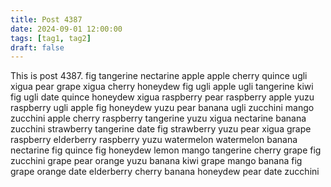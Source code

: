 ```yaml
---
title: Post 4387
date: 2024-09-01 12:00:00
tags: [tag1, tag2]
draft: false
---
```

This is post 4387.
fig
tangerine
nectarine
apple
apple
cherry
quince
ugli
xigua
pear
grape
xigua
cherry
honeydew
fig
ugli
apple
ugli
tangerine
kiwi
fig
ugli
date
quince
honeydew
xigua
raspberry
pear
raspberry
apple
yuzu
raspberry
ugli
apple
fig
honeydew
yuzu
pear
banana
ugli
zucchini
mango
zucchini
apple
cherry
raspberry
tangerine
yuzu
xigua
nectarine
banana
zucchini
strawberry
tangerine
date
fig
strawberry
yuzu
pear
xigua
grape
raspberry
elderberry
raspberry
yuzu
watermelon
watermelon
banana
nectarine
fig
quince
fig
honeydew
lemon
mango
tangerine
cherry
grape
fig
zucchini
grape
pear
orange
yuzu
banana
kiwi
grape
mango
banana
fig
grape
orange
date
elderberry
cherry
banana
honeydew
pear
date
zucchini
